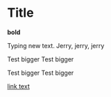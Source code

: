 # Title 
**bold** 

Typing new text.  Jerry, jerry, jerry

Test bigger
Test bigger


Test bigger
Test bigger


[link text](https://gitbook.com/ourdoc)
 